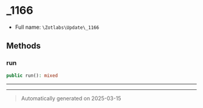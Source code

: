 
# _1166





* Full name: `\Zotlabs\Update\_1166`




## Methods


### run



```php
public run(): mixed
```












***


***
> Automatically generated on 2025-03-15
